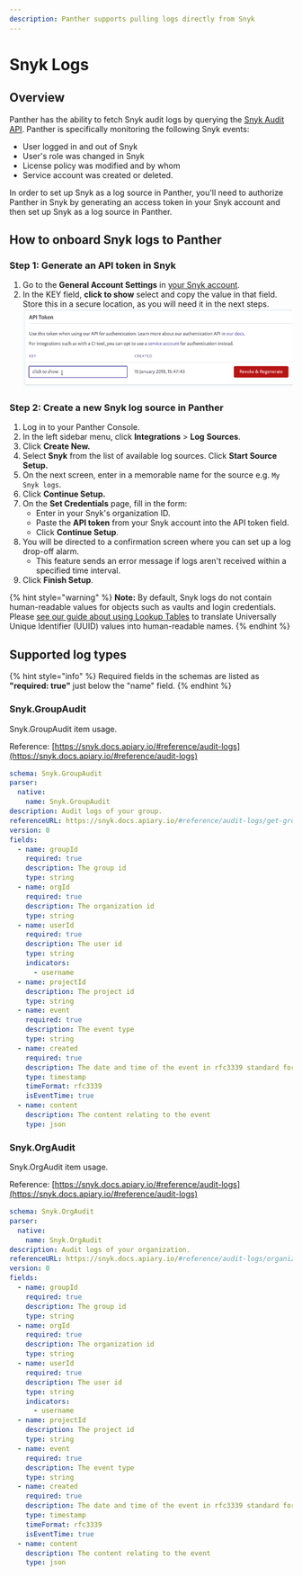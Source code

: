 ```yaml
---
description: Panther supports pulling logs directly from Snyk
---
```


# Snyk Logs

## Overview

Panther has the ability to fetch Snyk audit logs by querying the [Snyk Audit API](https://snyk.docs.apiary.io/#reference/audit-logs). Panther is specifically monitoring the following Snyk events:

* User logged in and out of Snyk
* User's role was changed in Snyk
* License policy was modified and by whom
* Service account was created or deleted.

In order to set up Snyk as a log source in Panther, you'll need to authorize Panther in Snyk by generating an access token in your Snyk account and then set up Snyk as a log source in Panther.&#x20;

## How to onboard Snyk logs to Panther

### Step 1: Generate an API token in Snyk

1. Go to the **General Account Settings** in [your Snyk account](https://app.snyk.io/account).
2. In the KEY field, **click to show** select and copy the value in that field. Store this in a secure location, as you will need it in the next steps.\
   ![](<../../.gitbook/assets/image (12) (1) (1) (2).png>)



### Step 2: Create a new Snyk log source in Panther

1. Log in to your Panther Console.
2. In the left sidebar menu, click **Integrations** > **Log** **Sources**.
3. Click **Create New.**
4. Select **Snyk** from the list of available log sources. Click **Start Source Setup.**
5. On the next screen, enter in a memorable name for the source e.g. `My Snyk logs`.
6. Click **Continue Setup.**
7. On the **Set Credentials** page, fill in the form:
   * Enter in your Snyk's organization ID.
   * Paste the **API token** from your Snyk account into the API token field.
   * Click **Continue Setup**.
8. You will be directed to a confirmation screen where you can set up a log drop-off alarm.
   * This feature sends an error message if logs aren't received within a specified time interval.
9. Click **Finish Setup**.

{% hint style="warning" %}
**Note:** By default, Snyk logs do not contain human-readable values for objects such as vaults and login credentials. Please [see our guide about using Lookup Tables](https://docs.panther.com/guides/using-lookup-tables-1password-uuids) to translate Universally Unique Identifier (UUID) values into human-readable names.
{% endhint %}

## Supported log types

{% hint style="info" %}
Required fields in the schemas are listed as **"required: true"**  just below the "name" field.
{% endhint %}

### Snyk.GroupAudit

Snyk.GroupAudit item usage.

Reference: [https://snyk.docs.apiary.io/#reference/audit-logs](https://snyk.docs.apiary.io/#reference/audit-logs)

```yaml
schema: Snyk.GroupAudit
parser:
  native:
    name: Snyk.GroupAudit
description: Audit logs of your group.
referenceURL: https://snyk.docs.apiary.io/#reference/audit-logs/get-group-level-audit-logs
version: 0
fields:
  - name: groupId
    required: true
    description: The group id
    type: string
  - name: orgId
    required: true
    description: The organization id
    type: string
  - name: userId
    required: true
    description: The user id
    type: string
    indicators:
      - username
  - name: projectId
    description: The project id
    type: string
  - name: event
    required: true
    description: The event type
    type: string
  - name: created
    required: true
    description: The date and time of the event in rfc3339 standard format
    type: timestamp
    timeFormat: rfc3339
    isEventTime: true
  - name: content
    description: The content relating to the event
    type: json
```

### Snyk.OrgAudit

Snyk.OrgAudit item usage.

Reference: [https://snyk.docs.apiary.io/#reference/audit-logs](https://snyk.docs.apiary.io/#reference/audit-logs)

```yaml
schema: Snyk.OrgAudit
parser:
  native:
    name: Snyk.OrgAudit
description: Audit logs of your organization.
referenceURL: https://snyk.docs.apiary.io/#reference/audit-logs/organization-level-audit-logs/get-organization-level-audit-logs
version: 0
fields:
  - name: groupId
    required: true
    description: The group id
    type: string
  - name: orgId
    required: true
    description: The organization id
    type: string
  - name: userId
    required: true
    description: The user id
    type: string
    indicators:
      - username
  - name: projectId
    description: The project id
    type: string
  - name: event
    required: true
    description: The event type
    type: string
  - name: created
    required: true
    description: The date and time of the event in rfc3339 standard format
    type: timestamp
    timeFormat: rfc3339
    isEventTime: true
  - name: content
    description: The content relating to the event
    type: json
```

